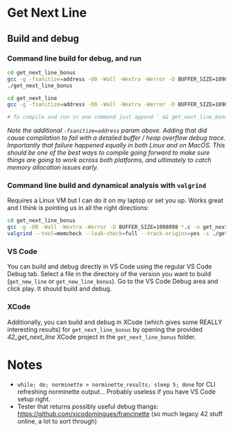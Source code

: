 # Get Next Line

## Build and debug

### Command line build for debug, and run

```sh
cd get_next_line_bonus
gcc -g -fsanitize=address -O0 -Wall -Wextra -Werror -D BUFFER_SIZE=1098098 *.c -o get_next_line_bonus
./get_next_line_bonus

cd get_next_line
gcc -g -fsanitize=address -O0 -Wall -Wextra -Werror -D BUFFER_SIZE=1098098 *.c -o get_next_line_bonus

# To compile and run in one command just append ` && get_next_line_bonus` to the above compile command and profit!
```

_Note the additional `-fsanitize=address` param above. Adding that did cause compilation to fail with a detailed buffer / heap overflow debug trace. Importantly that failure happened equally in both Linux and on MacOS. This should be one of the best ways to compile going forward to make sure things are going to work across both platforms, and ultimately to catch memory allocation issues early._

### Command line build and dynamical analysis with `valgrind`

Requires a Linux VM but I can do it on my laptop or set you up. Works great and I think is pointing us in all the right directions:

```sh
cd get_next_line_bonus
gcc -g -O0 -Wall -Wextra -Werror -D BUFFER_SIZE=1098098 *.c -o get_next_line_bonus
valgrind --tool=memcheck --leak-check=full --track-origins=yes -s ./get_next_line_bonus
```

### VS Code

You can build and debug directly in VS Code using the regular VS Code Debug tab. Select a file in the directory of the version you want to build (`get_new_line` or `get_new_line_bonus`). Go to the VS Code Debug area and click play. It should build and debug.

### XCode

Additionally, you can build and debug in XCode (which gives some REALLY interesting results) for `get_next_line_bonus` by opening the provided *42_get_next_line* XCode project in the `get_next_line_bonus` folder.

# Notes

- `while; do; norminette > norminette_results; sleep 5; done` for CLI refreshing norminette output... Probably useless if you have VS Code setup right.
- Tester that returns possibly useful debug thangs: https://github.com/xicodomingues/francinette (so much legacy 42 stuff online, a lot to sort through)
